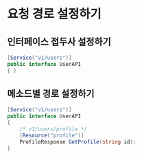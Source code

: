 요청 경로 설정하기
====

인터페이스 접두사 설정하기
----
```c#
[Service("v1/users")]
public interface UserAPI
{ }
```

메소드별 경로 설정하기
----
```c#
[Service("v1/users")]
public interface UserAPI
{
    /* v1/users/profile */
    [Resource("profile")]
    ProfileResponse GetProfile(string id);
}
```

